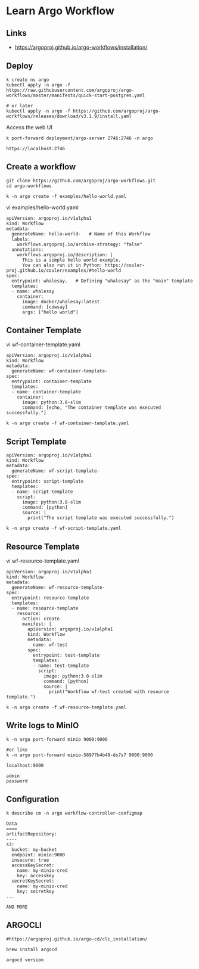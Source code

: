 # Learn Argo Workflow


## Links 

- https://argoproj.github.io/argo-workflows/installation/


## Deploy 

```
k create ns argo
kubectl apply -n argo -f https://raw.githubusercontent.com/argoproj/argo-workflows/master/manifests/quick-start-postgres.yaml

# or later
kubectl apply -n argo -f https://github.com/argoproj/argo-workflows/releases/download/v3.1.9/install.yaml

```



Access the web UI
```
k port-forward deployment/argo-server 2746:2746 -n argo

https://localhost:2746
```



## Create a workflow


```
git clone https://github.com/argoproj/argo-workflows.git
cd argo-workflows

k -n argo create -f examples/hello-world.yaml
```


vi examples/hello-world.yaml
```
apiVersion: argoproj.io/v1alpha1
kind: Workflow
metadata:
  generateName: hello-world-   # Name of this Workflow
  labels:
    workflows.argoproj.io/archive-strategy: "false"
  annotations:
    workflows.argoproj.io/description: |
      This is a simple hello world example.
      You can also run it in Python: https://couler-proj.github.io/couler/examples/#hello-world
spec:
  entrypoint: whalesay.   # Defining "whalesay" as the "main" template
  templates:
  - name: whalesay
    container:
      image: docker/whalesay:latest
      command: [cowsay]
      args: ["hello world"]
```


## Container Template

vi wf-container-template.yaml
```
apiVersion: argoproj.io/v1alpha1
kind: Workflow
metadata:
  generateName: wf-container-template-
spec:
  entrypoint: container-template
  templates:
  - name: container-template
    container:
      image: python:3.8-slim
      command: [echo, "The container template was executed successfully."]
```

```
k -n argo create -f wf-container-template.yaml
```



## Script Template

```
apiVersion: argoproj.io/v1alpha1
kind: Workflow
metadata:
  generateName: wf-script-template-
spec:
  entrypoint: script-template
  templates:
  - name: script-template
    script:
      image: python:3.8-slim
      command: [python]
      source: |
        print("The script template was executed successfully.")
```


```
k -n argo create -f wf-script-template.yaml
```


## Resource Template

vi wf-resource-template.yaml
```
apiVersion: argoproj.io/v1alpha1
kind: Workflow
metadata:
  generateName: wf-resource-template-
spec:
  entrypoint: resource-template
  templates:
  - name: resource-template
    resource:
      action: create
      manifest: |
        apiVersion: argoproj.io/v1alpha1
        kind: Workflow
        metadata:
          name: wf-test
        spec:
          entrypoint: test-template
          templates:
          - name: test-template
            script:
              image: python:3.8-slim
              command: [python]
              source: |
                print("Workflow wf-test created with resource template.")
```

```
k -n argo create -f wf-resource-template.yaml
```



















## Write logs to MinIO

```
k -n argo port-forward minio 9000:9000

#or like
k -n argo port-forward minio-58977b4b48-ds7s7 9000:9000

```


```
localhost:9000

admin
password
```


## Configuration

```
k describe cm -n argo workflow-controller-configmap
```


```
Data
====
artifactRepository:
----
s3:
  bucket: my-bucket
  endpoint: minio:9000
  insecure: true
  accessKeySecret:
    name: my-minio-cred
    key: accesskey
  secretKeySecret:
    name: my-minio-cred
    key: secretkey
...

AND MORE
```




## ARGOCLI

```
#https://argoproj.github.io/argo-cd/cli_installation/

brew install argocd

argocd version
```

